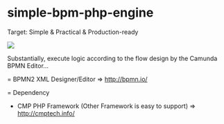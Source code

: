 # simple-bpm-php-engine

Target: Simple & Practical & Production-ready

<img src="../../raw/master/sample.bpm.ping.system.png"/>

Substantially, execute logic according to the flow design by the Camunda BPMN Editor...

= BPMN2 XML Designer/Editor => http://bpmn.io/

= Dependency

* CMP PHP Framework (Other Framework is easy to support) => http://cmptech.info/


